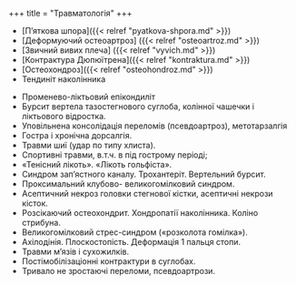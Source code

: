 +++
title = "Травматологія"
+++

- [П’яткова шпора]({{< relref "pyatkova-shpora.md" >}})
- [Деформуючий остеоартроз] ({{< relref "osteoartroz.md" >}})
- [Звичний вивих плеча] ({{< relref "vyvich.md" >}})
- [Контрактура Дюпюїтрена]({{< relref "kontraktura.md" >}})
- [Остеохондроз]({{< relref "osteohondroz.md" >}})
- Тендиніт наколінника
<!--more-->
- Променево-ліктьовий епікондиліт
- Бурсит вертела тазостегнового суглоба, колінної чашечки і ліктьового відростка.
- Уповільнена консолідація переломів (псевдоартроз), метотарзалгія
- Гостра і хронічна дорсалгія.
- Травми шиї (удар по типу хлиста).
- Спортивні травми, в.т.ч. в під гострому періоді;
- «Тенісний лікоть». «Лікоть гольфіста».
- Синдром зап’ястного каналу. Трохантеріт. Вертельний бурсит. 
- Проксимальний клубово- великогомілковий синдром.
- Асептичний некроз головки стегнової кістки, асептичні некрози кісток.
- Розсікаючий остеохондрит. Хондропатії наколінника. Коліно стрибуна.
- Великогомілковий стрес-синдром («розколота гомілка»).
- Ахілодінія. Плоскостопість. Деформація 1 пальця стопи.
- Травми м’язів і сухожилків. 
- Постімобілізаціонні контрактури в суглобах.
- Тривало не зростаючі переломи, псевдоартрози.

